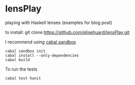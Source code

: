 lensPlay
========

playing with Haskell lenses (examples for blog post)

to install:
git clone https://github.com/elisehuard/lensPlay.git

I recommend using [cabal sandbox](http://coldwa.st/e/blog/2013-08-20-Cabal-sandbox.html)
    
    cabal sandbox init
    cabal install --only-dependencies
    cabal build

To run the tests

    cabal test hunit
